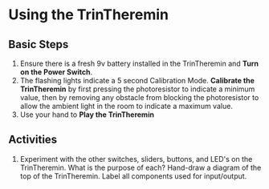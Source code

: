 # Using the TrinTheremin

## Basic Steps
1. Ensure there is a fresh 9v battery installed in the TrinTheremin and **Turn on the Power Switch**.
2. The flashing lights indicate a 5 second Calibration Mode. **Calibrate the TrinTheremin** by first pressing the photoresistor to indicate a minimum value, then by removing any obstacle from blocking the photoresistor to allow the ambient light in the room to indicate a maximum value.
3. Use your hand to **Play the TrinTheremin** 

## Activities
1. Experiment with the other switches, sliders, buttons, and LED's on the TrinTheremin. What is the purpose of each? Hand-draw a diagram of the top of the TrinTheremin. Label all components used for input/output.


